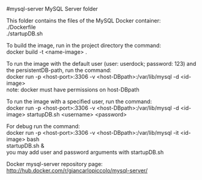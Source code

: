 #mysql-server
MySQL Server folder

This folder contains the files of the MySQL Docker container:
<br>./Dockerfile
<br>./startupDB.sh

To build the image, run in the project directory the command:
<br>docker build -t \<name-image\> .

To run the image with the default user (user: userdock; password: 123) and the persistentDB-path, run the command:
<br>docker run -p \<host-port\>:3306 -v \<host-DBpath\>:/var/lib/mysql -d \<id-image\>
<br>note: docker must have permissions on host-DBpath

To run the image with a specified user, run the command:
<br>docker run -p \<host-port\>:3306 -v \<host-DBpath\>:/var/lib/mysql -d \<id-image\> startupDB.sh \<username\> \<password\>

For debug run the command:
<br>docker run -p \<host-port\>:3306 -v \<host-DBpath\>:/var/lib/mysql -it \<id-image\> bash
<br>startupDB.sh &
<br>you may add user and password arguments with startupDB.sh

Docker mysql-server repository page:
<br>http://hub.docker.com/r/giancarlopiccolo/mysql-server/
